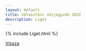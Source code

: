 ```yaml
---
layout: default
title: Választási névjegyzék 2022
description: Liget
---
```


{% include Liget.html %}

[Vissza](./)